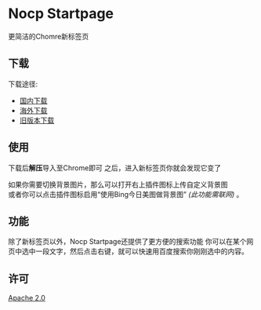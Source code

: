 # Nocp Startpage

更简洁的Chomre新标签页

## 下载

下载途径:
- [国内下载](https://tool.misakal.xyz/crx/startpage1.0.12.crx)
- [海外下载](https://github.com/NriotHrreion/Nocp-startpage/releases)
- [旧版本下载](https://github.com/NriotHrreion/tools/releases)

## 使用

下载后**解压**导入至Chrome即可
之后，进入新标签页你就会发现它变了

如果你需要切换背景图片，那么可以打开右上插件图标上传自定义背景图
<br>
或者你可以点击插件图标启用“使用Bing今日美图做背景图” _(此功能需联网)_ 。

## 功能

除了新标签页以外，Nocp Startpage还提供了更方便的搜索功能
你可以在某个网页中选中一段文字，然后点击右键，就可以快速用百度搜索你刚刚选中的内容。

## 许可

[Apache 2.0](./LICENSE)
